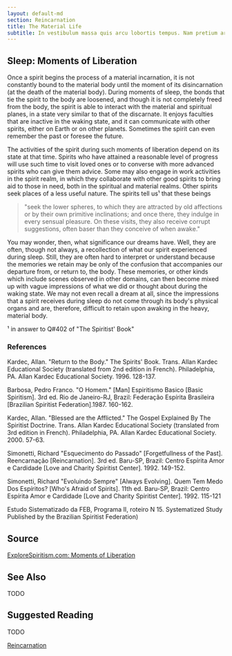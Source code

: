 ```yaml
---
layout: default-md
section: Reincarnation
title: The Material Life
subtitle: In vestibulum massa quis arcu lobortis tempus. Nam pretium arcu in odio vulputate luctus.
---
```


## Sleep: Moments of Liberation
Once a spirit begins the process of a material incarnation, it is not constantly bound to the material body until the moment of its disincarnation (at the death of the material body).  During moments of sleep, the bonds that tie the spirit to the body are loosened, and though it is not completely freed from the body, the spirit is able to interact with the material and spiritual planes, in a state very similar to that of the discarnate.  It enjoys faculties that are inactive in the waking state, and it can communicate with other spirits, either on Earth or on other planets.  Sometimes the spirit can even remember the past or foresee the future.
	     	
The activities of the spirit during such moments of liberation depend on its state at that time.  Spirits who have attained a reasonable level of progress will use such time to visit loved ones or to converse with more advanced spirits who can give them advice.  Some may also engage in work activities in the spirit realm, in which they collaborate with other good spirits to bring aid to those in need, both in the spiritual and material realms.  Other spirits seek places of a less useful nature. The spirits tell us¹ that these beings
> "seek the lower spheres, to which they are attracted by old affections or by their own primitive inclinations; and once there, they indulge in every sensual pleasure.  On these visits, they also receive corrupt suggestions, often baser than they conceive of when awake."

You may wonder, then, what significance our dreams have.  Well, they are often, though not always, a recollection of what our spirit experienced during sleep.  Still, they are often hard to interpret or understand because the memories we retain may be only of the confusion that accompanies our departure from, or return to, the body.  These memories, or other kinds which include scenes observed in other domains, can then become mixed up with vague impressions of what we did or thought about during the waking state.  We may not even recall a dream at all, since the impressions that a spirit receives during sleep do not come through its body's physical organs and are, therefore, difficult to retain upon awaking in the heavy, material body.

¹ in answer to Q#402 of "The Spiritist' Book"

### References

Kardec, Allan. "Return to the Body." The Spirits' Book.  Trans. Allan Kardec Educational Society (translated from 2nd edition in French). Philadelphia, PA. Allan Kardec Educational Society. 1996. 128-137.

Barbosa, Pedro Franco. "O Homem." [Man] Espiritismo Basico [Basic Spiritism]. 3rd ed. Rio de Janeiro-RJ, Brazil: Federação Espírita Brasileira [Brazilian Spiritist Federation].1987. 160-162.

Kardec, Allan. "Blessed are the Afflicted." The Gospel  Explained By The Spiritist Doctrine.  Trans. Allan Kardec Educational Society (translated from 3rd edition in French). Philadelphia, PA. Allan Kardec Educational Society. 2000. 57-63.

Simonetti, Richard "Esquecimento do Passado" [Forgetfullness of the Past]. Reencarnação [Reincarnation]. 3rd ed. Baru-SP, Brazil: Centro Espírita Amor e Cardidade [Love and Charity Spiritist Center]. 1992. 149-152.

Simonetti, Richard "Evoluindo Sempre" [Always Evolving]. Quem Tem Medo Dos Espíritos? [Who's Afraid of Spirits]. 11th ed. Baru-SP, Brazil: Centro Espírita Amor e Cardidade [Love and Charity Spiritist Center]. 1992. 115-121

Estudo Sistematizado da FEB, Programa II, roteiro N 15.
Systematized Study Published by the Brazilian Spiritist Federation)

## Source
[ExploreSpiritism.com: Moments of Liberation](http://file://www.explorespiritism.com/Philosophy_Reincarnation_Evolution_Material%20Life_Liberation.htm)

## See Also
TODO


## Suggested Reading
TODO



<a href="./" class="button special">Reincarnation</a>